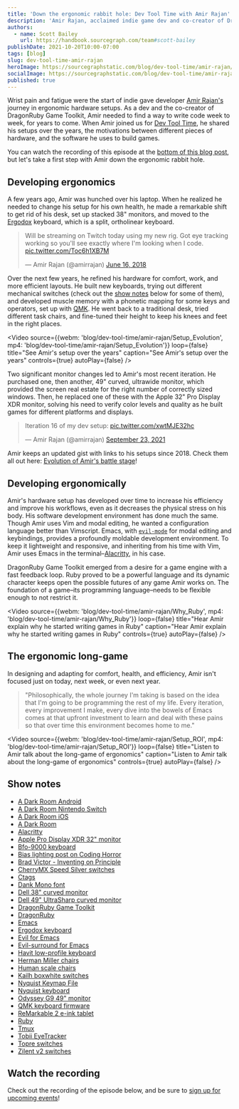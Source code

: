 ```yaml
---
title: 'Down the ergonomic rabbit hole: Dev Tool Time with Amir Rajan'
description: 'Amir Rajan, acclaimed indie game dev and co-creator of DragonRuby Game Toolkit, shares the many stages of his hardware setup over the years, and how he uses Emacs as a game dev.'
authors:
  - name: Scott Bailey
    url: https://handbook.sourcegraph.com/team#scott-bailey
publishDate: 2021-10-20T10:00-07:00
tags: [blog]
slug: dev-tool-time-amir-rajan
heroImage: https://sourcegraphstatic.com/blog/dev-tool-time/amir-rajan/amir-rajan.jpg
socialImage: https://sourcegraphstatic.com/blog/dev-tool-time/amir-rajan/amir-rajan.jpg
published: true
---
```


Wrist pain and fatigue were the start of indie gave developer [Amir Rajan's](https://twitter.com/amirrajan/) journey in ergonomic hardware setups. As a dev and the co-creator of DragonRuby Game Toolkit, Amir needed to find a way to write code week to week, for years to come. When Amir joined us for [Dev Tool Time](https://info.sourcegraph.com/dev-tool-time), he shared his setups over the years, the motivations between different pieces of hardware, and the software he uses to build games.

You can watch the recording of this episode at the [bottom of this blog post](#Watch-the-recording), but let's take a first step with Amir down the ergonomic rabbit hole.

## Developing ergonomics

A few years ago, Amir was hunched over his laptop. When he realized he needed to change his setup for his own health, he made a remarkable shift to get rid of his desk, set up stacked 38" monitors, and moved to the [Ergodox](https://ergodox-ez.com/) keyboard, which is a split, ortholinear keyboard.

<div style={{position: 'relative'}}>
    <blockquote className="twitter-tweet" style={{textAlign:'center'}} data-dnt="true" data-theme="light"><p lang="en" dir="ltr">Will be streaming on Twitch today using my new rig. Got eye tracking working so you'll see exactly where I'm looking when I code. <a href="https://t.co/Toc6h1XB7M">pic.twitter.com/Toc6h1XB7M</a></p>&mdash; Amir Rajan (@amirrajan) <a href="https://twitter.com/amirrajan/status/1008041824911536128?ref_src=twsrc%5Etfw">June 16, 2018</a></blockquote> <script async src="https://platform.twitter.com/widgets.js" charSet="utf-8"></script>
</div>

Over the next few years, he refined his hardware for comfort, work, and more efficient layouts. He built new keyboards, trying out different mechanical switches (check out the [show notes](#Show-notes) below for some of them), and developed muscle memory with a phonetic mapping for some keys and operators, set up with [QMK](https://qmk.fm/). He went back to a traditional desk, tried different task chairs, and fine-tuned their height to keep his knees and feet in the right places.

<Video 
  source={{webm: 'blog/dev-tool-time/amir-rajan/Setup_Evolution', mp4: 'blog/dev-tool-time/amir-rajan/Setup_Evolution'}} 
  loop={false}
  title="See Amir's setup over the years" 
  caption="See Amir's setup over the years"
  controls={true}
  autoPlay={false}
/>

Two significant monitor changes led to Amir's most recent iteration. He purchased one, then another, 49" curved, ultrawide monitor, which provided the screen real estate for the right number of correctly sized windows. Then, he replaced one of these with the Apple 32" Pro Display XDR monitor, solving his need to verify color levels and quality as he built games for different platforms and displays.

<div style={{position:'relative'}}>
    <blockquote className="twitter-tweet" style={{textAlign:'center'}} data-dnt="true"><p lang="en" dir="ltr">Iteration 16 of my dev setup: <a href="https://t.co/xwtMJE32hc">pic.twitter.com/xwtMJE32hc</a></p>&mdash; Amir Rajan (@amirrajan) <a href="https://twitter.com/amirrajan/status/1441174275386449921?ref_src=twsrc%5Etfw">September 23, 2021</a></blockquote> <script async src="https://platform.twitter.com/widgets.js" charSet="utf-8"></script>
</div>

Amir keeps an updated gist with links to his setups since 2018. Check them all out here: [Evolution of Amir's battle stage](https://gist.github.com/amirrajan/926cb51ee49a661abdfa6656662c07ca)!

## Developing ergonomically

Amir's hardware setup has developed over time to increase his efficiency and improve his workflows, even as it decreases the physical stress on his body. His software development environment has done much the same. Though Amir uses Vim and modal editing, he wanted a configuration language better than Vimscript. Emacs, with [`evil-mode`](https://github.com/emacs-evil/evil) for modal editing and keybindings, provides a profoundly moldable development environment. To keep it lightweight and responsive, and inheriting from his time with Vim, Amir uses Emacs in the terminal–[Alacritty](https://github.com/alacritty/alacritty), in his case.

DragonRuby Game Toolkit emerged from a desire for a game engine with a fast feedback loop. Ruby proved to be a powerful language and its dynamic character keeps open the possible futures of any game Amir works on. The foundation of a game–its programming language–needs to be flexible enough to not restrict it.

<Video 
  source={{webm: 'blog/dev-tool-time/amir-rajan/Why_Ruby', mp4: 'blog/dev-tool-time/amir-rajan/Why_Ruby'}} 
  loop={false}
  title="Hear Amir explain why he started writing games in Ruby" 
  caption="Hear Amir explain why he started writing games in Ruby"
  controls={true}
  autoPlay={false}
/>

## The ergonomic long-game

In designing and adapting for comfort, health, and efficiency, Amir isn't focused just on today, next week, or even next year.

> "Philosophically, the whole journey I'm taking is based on the idea that I'm going to be programming the rest of my life. Every iteration, every improvement I make, every dive into the bowels of Emacs comes at that upfront investment to learn and deal with these pains so that over time this environment becomes home to me."

<Video 
  source={{webm: 'blog/dev-tool-time/amir-rajan/Setup_ROI', mp4: 'blog/dev-tool-time/amir-rajan/Setup_ROI'}} 
  loop={false}
  title="Listen to Amir talk about the long-game of ergonomics" 
  caption="Listen to Amir talk about the long-game of ergonomics"
  controls={true}
  autoPlay={false}
/>

## Show notes

- [A Dark Room Android](https://play.google.com/store/apps/details?id=com.yourcompany.adarkroom&hl=en_US)
- [A Dark Room Nintendo Switch](https://www.nintendo.com/games/detail/a-dark-room-switch/)
- [A Dark Room iOS](https://apps.apple.com/us/app/a-dark-room/id736683061)
- [A Dark Room](https://adarkroom.doublespeakgames.com/)
- [Alacritty](https://github.com/alacritty/alacritty)
- [Apple Pro Display XDR 32" monitor](https://www.apple.com/pro-display-xdr/)
- [Bfo-9000 keyboard](https://keeb.io/products/bfo-9000-keyboard-customizable-full-size-split-ortholinear)
- [Bias lighting post on Coding Horror](https://blog.codinghorror.com/bias-lighting/)
- [Brad Victor - Inventing on Principle](https://www.youtube.com/watch?v=EGqwXt90ZqA)
- [CherryMX Speed Silver switches](https://www.cherrymx.de/en/cherry-mx/mx-original/mx-speed-silver.html)
- [Ctags](http://ctags.sourceforge.net/)
- [Dank Mono font](https://philpl.gumroad.com/l/dank-mono)
- [Dell 38" curved monitor](https://www.dell.com/en-us/work/shop/dell-ultrasharp-38-curved-usb-c-hub-monitor-u3821dw/apd/210-ayle/monitors-monitor-accessories)
- [Dell 49" UltraSharp curved monitor](https://www.dell.com/en-us/work/shop/dell-ultrasharp-49-curved-monitor-u4919dw/apd/210-arnw/monitors-monitor-accessories)
- [DragonRuby Game Toolkit](https://dragonruby.org/toolkit/game)
- [DragonRuby](https://dragonruby.org/)
- [Emacs](https://www.gnu.org/software/emacs/)
- [Ergodox keyboard](https://ergodox-ez.com/)
- [Evil for Emacs](https://github.com/emacs-evil/evil)
- [Evil-surround for Emacs](https://github.com/emacs-evil/evil-surround)
- [Havit low-profile keyboard](https://www.prohavit.com/products/hv-kb390l-low-profile-mechanical-keyboard?_pos=1&_sid=1898c765a&_ss=r)
- [Herman Miller chairs](https://www.hermanmiller.com/products/seating/)
- [Human scale chairs](https://www.humanscale.com/products/seating)
- [Kailh boxwhite switches](https://switches.mx/kailh-box-white)
- [Nyquist Keymap File](https://github.com/amirrajan/qmk_firmware/blob/b34da133fd0f4b26cd5ca2e62a7038dc53f750b6/keyboards/keebio/nyquist/keymaps/amirrajan/config.h)
- [Nyquist keyboard](https://keeb.io/collections/nyquist-keyboard-collection)
- [Odyssey G9 49" monitor](https://www.samsung.com/us/computing/monitors/gaming/49-odyssey-g9-gaming-monitor-lc49g97tssnxdc/)
- [QMK keyboard firmware](https://qmk.fm/)
- [ReMarkable 2 e-ink tablet](https://remarkable.com/store/remarkable-2)
- [Ruby](https://www.ruby-lang.org/en/)
- [Tmux](https://github.com/tmux/tmux)
- [Tobii EyeTracker](https://gaming.tobii.com/product/eye-tracker-5/)
- [Topre switches](https://deskthority.net/wiki/Topre_switch)
- [Zilent v2 switches](https://zealpc.net/products/zilent?variant=5894817710118)

## Watch the recording

Check out the recording of the episode below, and be sure to [sign up for upcoming events](https://info.sourcegraph.com/dev-tool-time)!

<YouTube 
    title="Dev Tool Time with Amir Rajan"
    id="au_rC39QyzM"
/>
